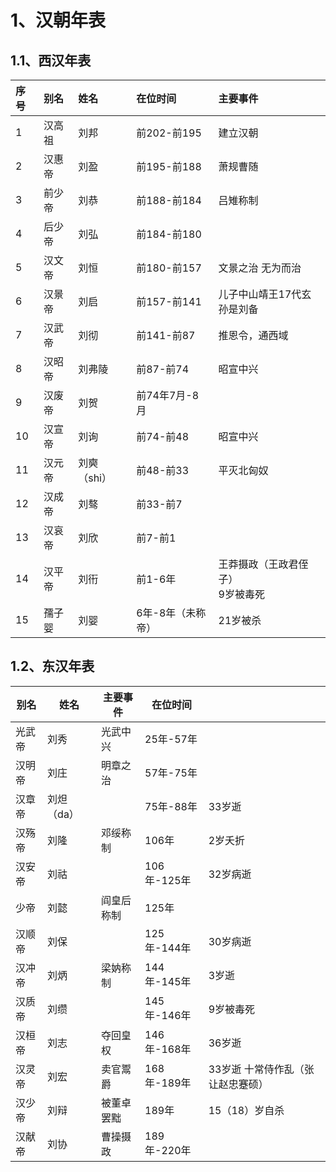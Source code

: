 # 1、汉朝年表

## 1.1、西汉年表

| 序号 |  别名   |  姓名       |  在位时间        |  主要事件                             |
|:---|:------|:----------|:-------------|:----------------------------------|
|  1 |  汉高祖  |  刘邦       |  前202-前195   |  建立汉朝                             |
|  2 |  汉惠帝  |  刘盈       |  前195-前188   |  萧规曹随                             |
|  3 |  前少帝  |  刘恭       |  前188-前184   |  吕雉称制                             |
|  4 |  后少帝  |  刘弘       |  前184-前180   |                                   |
|  5 |  汉文帝  |  刘恒       |  前180-前157   |  文景之治 无为而治                        |
|  6 |  汉景帝  |  刘启       |  前157-前141   | 儿子中山靖王17代玄孙是刘备                    |
|  7 |  汉武帝  |  刘彻       |  前141-前87    |  推恩令，通西域                          |
|  8 |  汉昭帝  |  刘弗陵      |  前87-前74     |  昭宣中兴                             |
|  9 |  汉废帝  |  刘贺       |  前74年7月-8月   |                                   |
| 10 |  汉宣帝  |  刘询       |  前74-前48     |  昭宣中兴                             |
| 11 |  汉元帝  |  刘奭（shi）  |  前48-前33     |  平灭北匈奴                            |
| 12 |  汉成帝  |  刘骜       |  前33-前7      |                                   |
| 13 |  汉哀帝  |  刘欣       |  前7-前1       |                                   |
| 14 |  汉平帝  |  刘衎       |  前1-6年       |  王莽摄政（王政君侄子） <div>9岁被毒死<br></div> |
| 15 |  孺子婴  |  刘婴       |  6年-8年（未称帝）  |                           21岁被杀   |  

## 1.2、东汉年表

| 别名 | 姓名 | 主要事件 | 在位时间 |  |
| --- | --- | --- | --- | --- |
| 光武帝 | 刘秀 | 光武中兴 | 25年-57年 |  |
| 汉明帝 | 刘庄 | 明章之治 | 57年-75年 |  |
| 汉章帝 | 刘炟（da） |  | 75年-88年 | 33岁逝 |
| 汉殇帝 | 刘隆 | 邓绥称制 | 106年 | 2岁夭折 |
| 汉安帝 | 刘祜 |  | 106年-125年 | 32岁病逝 |
| 少帝 | 刘懿 | 阎皇后称制 | 125年 |  |
| 汉顺帝 | 刘保 |  | 125年-144年 | 30岁病逝 |
| 汉冲帝 | 刘炳 | 梁妠称制 | 144年-145年 | 3岁逝 |
| 汉质帝 | 刘缵 |  | 145年-146年 | 9岁被毒死 |
| 汉桓帝 | 刘志 | 夺回皇权 | 146年-168年 | 36岁逝 |
| 汉灵帝 | 刘宏 | 卖官鬻爵 | 168年-189年 | 33岁逝 十常侍作乱（张让赵忠蹇硕） |
| 汉少帝 | 刘辩 | 被董卓罢黜 | 189年 | 15（18）岁自杀 |
| 汉献帝 | 刘协 | 曹操摄政 | 189年-220年 |  |